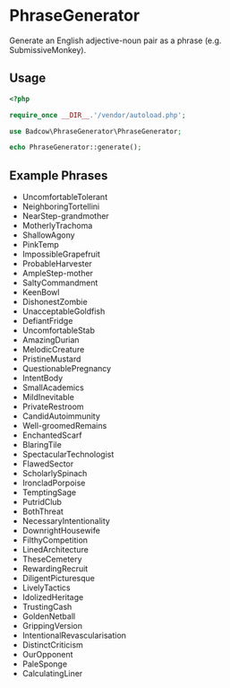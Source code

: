 # PhraseGenerator
Generate an English adjective-noun pair as a phrase (e.g. SubmissiveMonkey).

## Usage
```php
<?php

require_once __DIR__.'/vendor/autoload.php';

use Badcow\PhraseGenerator\PhraseGenerator;

echo PhraseGenerator::generate();

```

## Example Phrases
 * UncomfortableTolerant
 * NeighboringTortellini
 * NearStep-grandmother
 * MotherlyTrachoma
 * ShallowAgony
 * PinkTemp
 * ImpossibleGrapefruit
 * ProbableHarvester
 * AmpleStep-mother
 * SaltyCommandment
 * KeenBowl
 * DishonestZombie
 * UnacceptableGoldfish
 * DefiantFridge
 * UncomfortableStab
 * AmazingDurian
 * MelodicCreature
 * PristineMustard
 * QuestionablePregnancy
 * IntentBody
 * SmallAcademics
 * MildInevitable
 * PrivateRestroom
 * CandidAutoimmunity
 * Well-groomedRemains
 * EnchantedScarf
 * BlaringTile
 * SpectacularTechnologist
 * FlawedSector
 * ScholarlySpinach
 * IroncladPorpoise
 * TemptingSage
 * PutridClub
 * BothThreat
 * NecessaryIntentionality
 * DownrightHousewife
 * FilthyCompetition
 * LinedArchitecture
 * TheseCemetery
 * RewardingRecruit
 * DiligentPicturesque
 * LivelyTactics
 * IdolizedHeritage
 * TrustingCash
 * GoldenNetball
 * GrippingVersion
 * IntentionalRevascularisation
 * DistinctCriticism
 * OurOpponent
 * PaleSponge
 * CalculatingLiner